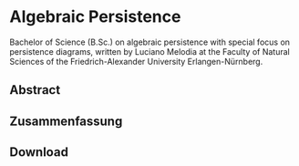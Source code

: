 # Algebraic Persistence
Bachelor of Science (B.Sc.) on algebraic persistence with special focus on persistence diagrams, written by Luciano Melodia at the Faculty of Natural Sciences of the Friedrich-Alexander University Erlangen-Nürnberg.

## Abstract

## Zusammenfassung

## Download
